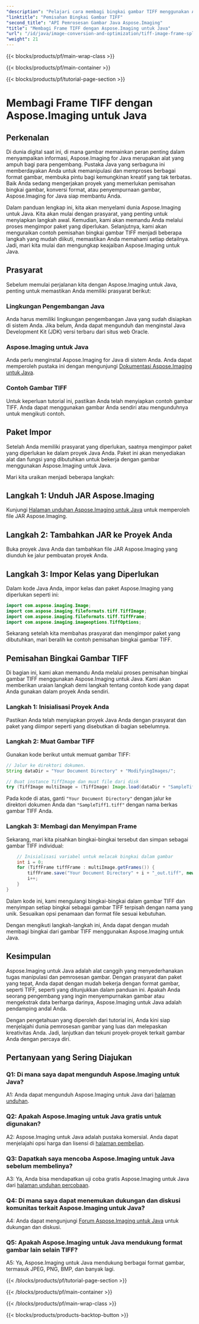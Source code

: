 ```yaml
---
"description": "Pelajari cara membagi bingkai gambar TIFF menggunakan Aspose.Imaging untuk Java. Panduan langkah demi langkah dengan prasyarat, contoh kode, dan Tanya Jawab Umum untuk pengembang."
"linktitle": "Pemisahan Bingkai Gambar TIFF"
"second_title": "API Pemrosesan Gambar Java Aspose.Imaging"
"title": "Membagi Frame TIFF dengan Aspose.Imaging untuk Java"
"url": "/id/java/image-conversion-and-optimization/tiff-image-frame-splitting/"
"weight": 21
---
```


{{< blocks/products/pf/main-wrap-class >}}

{{< blocks/products/pf/main-container >}}

{{< blocks/products/pf/tutorial-page-section >}}

# Membagi Frame TIFF dengan Aspose.Imaging untuk Java

## Perkenalan

Di dunia digital saat ini, di mana gambar memainkan peran penting dalam menyampaikan informasi, Aspose.Imaging for Java merupakan alat yang ampuh bagi para pengembang. Pustaka Java yang serbaguna ini memberdayakan Anda untuk memanipulasi dan memproses berbagai format gambar, membuka pintu bagi kemungkinan kreatif yang tak terbatas. Baik Anda sedang mengerjakan proyek yang memerlukan pemisahan bingkai gambar, konversi format, atau penyempurnaan gambar, Aspose.Imaging for Java siap membantu Anda.

Dalam panduan lengkap ini, kita akan menyelami dunia Aspose.Imaging untuk Java. Kita akan mulai dengan prasyarat, yang penting untuk menyiapkan langkah awal. Kemudian, kami akan memandu Anda melalui proses mengimpor paket yang diperlukan. Selanjutnya, kami akan menguraikan contoh pemisahan bingkai gambar TIFF menjadi beberapa langkah yang mudah diikuti, memastikan Anda memahami setiap detailnya. Jadi, mari kita mulai dan mengungkap keajaiban Aspose.Imaging untuk Java.

## Prasyarat

Sebelum memulai perjalanan kita dengan Aspose.Imaging untuk Java, penting untuk memastikan Anda memiliki prasyarat berikut:

### Lingkungan Pengembangan Java
Anda harus memiliki lingkungan pengembangan Java yang sudah disiapkan di sistem Anda. Jika belum, Anda dapat mengunduh dan menginstal Java Development Kit (JDK) versi terbaru dari situs web Oracle.

### Aspose.Imaging untuk Java
Anda perlu menginstal Aspose.Imaging for Java di sistem Anda. Anda dapat memperoleh pustaka ini dengan mengunjungi [Dokumentasi Aspose.Imaging untuk Java](https://reference.aspose.com/imaging/java/).

### Contoh Gambar TIFF
Untuk keperluan tutorial ini, pastikan Anda telah menyiapkan contoh gambar TIFF. Anda dapat menggunakan gambar Anda sendiri atau mengunduhnya untuk mengikuti contoh.

## Paket Impor

Setelah Anda memiliki prasyarat yang diperlukan, saatnya mengimpor paket yang diperlukan ke dalam proyek Java Anda. Paket ini akan menyediakan alat dan fungsi yang dibutuhkan untuk bekerja dengan gambar menggunakan Aspose.Imaging untuk Java.

Mari kita uraikan menjadi beberapa langkah:

## Langkah 1: Unduh JAR Aspose.Imaging

Kunjungi [Halaman unduhan Aspose.Imaging untuk Java](https://releases.aspose.com/imaging/java/) untuk memperoleh file JAR Aspose.Imaging.

## Langkah 2: Tambahkan JAR ke Proyek Anda

Buka proyek Java Anda dan tambahkan file JAR Aspose.Imaging yang diunduh ke jalur pembuatan proyek Anda.

## Langkah 3: Impor Kelas yang Diperlukan

Dalam kode Java Anda, impor kelas dan paket Aspose.Imaging yang diperlukan seperti ini:

```java
import com.aspose.imaging.Image;
import com.aspose.imaging.fileformats.tiff.TiffImage;
import com.aspose.imaging.fileformats.tiff.TiffFrame;
import com.aspose.imaging.imageoptions.TiffOptions;
```

Sekarang setelah kita membahas prasyarat dan mengimpor paket yang dibutuhkan, mari beralih ke contoh pemisahan bingkai gambar TIFF.

## Pemisahan Bingkai Gambar TIFF

Di bagian ini, kami akan memandu Anda melalui proses pemisahan bingkai gambar TIFF menggunakan Aspose.Imaging untuk Java. Kami akan memberikan uraian langkah demi langkah tentang contoh kode yang dapat Anda gunakan dalam proyek Anda sendiri.

### Langkah 1: Inisialisasi Proyek Anda
Pastikan Anda telah menyiapkan proyek Java Anda dengan prasyarat dan paket yang diimpor seperti yang disebutkan di bagian sebelumnya.

### Langkah 2: Muat Gambar TIFF
Gunakan kode berikut untuk memuat gambar TIFF:

```java
// Jalur ke direktori dokumen.
String dataDir = "Your Document Directory" + "ModifyingImages/";

// Buat instance TiffImage dan muat file dari disk
try (TiffImage multiImage = (TiffImage) Image.load(dataDir + "SampleTiff1.tiff")) {
```

Pada kode di atas, ganti `"Your Document Directory"` dengan jalur ke direktori dokumen Anda dan `"SampleTiff1.tiff"` dengan nama berkas gambar TIFF Anda.

### Langkah 3: Membagi dan Menyimpan Frame
Sekarang, mari kita pisahkan bingkai-bingkai tersebut dan simpan sebagai gambar TIFF individual:

```java
    // Inisialisasi variabel untuk melacak bingkai dalam gambar
    int i = 0;
    for (TiffFrame tiffFrame : multiImage.getFrames()) {
        tiffFrame.save("Your Document Directory" + i + "_out.tiff", new TiffOptions(TiffExpectedFormat.TiffJpegRgb));
        i++;
    }
}
```

Dalam kode ini, kami mengulangi bingkai-bingkai dalam gambar TIFF dan menyimpan setiap bingkai sebagai gambar TIFF terpisah dengan nama yang unik. Sesuaikan opsi penamaan dan format file sesuai kebutuhan.

Dengan mengikuti langkah-langkah ini, Anda dapat dengan mudah membagi bingkai dari gambar TIFF menggunakan Aspose.Imaging untuk Java.

## Kesimpulan

Aspose.Imaging untuk Java adalah alat canggih yang menyederhanakan tugas manipulasi dan pemrosesan gambar. Dengan prasyarat dan paket yang tepat, Anda dapat dengan mudah bekerja dengan format gambar, seperti TIFF, seperti yang ditunjukkan dalam panduan ini. Apakah Anda seorang pengembang yang ingin menyempurnakan gambar atau mengekstrak data berharga darinya, Aspose.Imaging untuk Java adalah pendamping andal Anda.

Dengan pengetahuan yang diperoleh dari tutorial ini, Anda kini siap menjelajahi dunia pemrosesan gambar yang luas dan melepaskan kreativitas Anda. Jadi, lanjutkan dan tekuni proyek-proyek terkait gambar Anda dengan percaya diri.

## Pertanyaan yang Sering Diajukan

### Q1: Di mana saya dapat mengunduh Aspose.Imaging untuk Java?

A1: Anda dapat mengunduh Aspose.Imaging untuk Java dari [halaman unduhan](https://releases.aspose.com/imaging/java/).

### Q2: Apakah Aspose.Imaging untuk Java gratis untuk digunakan?

A2: Aspose.Imaging untuk Java adalah pustaka komersial. Anda dapat menjelajahi opsi harga dan lisensi di [halaman pembelian](https://purchase.aspose.com/buy).

### Q3: Dapatkah saya mencoba Aspose.Imaging untuk Java sebelum membelinya?

A3: Ya, Anda bisa mendapatkan uji coba gratis Aspose.Imaging untuk Java dari [halaman unduhan percobaan](https://releases.aspose.com/).

### Q4: Di mana saya dapat menemukan dukungan dan diskusi komunitas terkait Aspose.Imaging untuk Java?

A4: Anda dapat mengunjungi [Forum Aspose.Imaging untuk Java](https://forum.aspose.com/) untuk dukungan dan diskusi.

### Q5: Apakah Aspose.Imaging untuk Java mendukung format gambar lain selain TIFF?

A5: Ya, Aspose.Imaging untuk Java mendukung berbagai format gambar, termasuk JPEG, PNG, BMP, dan banyak lagi.

{{< /blocks/products/pf/tutorial-page-section >}}

{{< /blocks/products/pf/main-container >}}

{{< /blocks/products/pf/main-wrap-class >}}

{{< blocks/products/products-backtop-button >}}